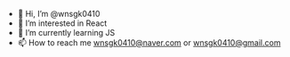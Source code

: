 - 👋 Hi, I’m @wnsgk0410
- 👀 I’m interested in React
- 🌱 I’m currently learning JS
- 📫 How to reach me wnsgk0410@naver.com or wnsgk0410@gmail.com

<!---
wnsgk0410/wnsgk0410 is a ✨ special ✨ repository because its `README.md` (this file) appears on your GitHub profile.
You can click the Preview link to take a look at your changes.
--->
